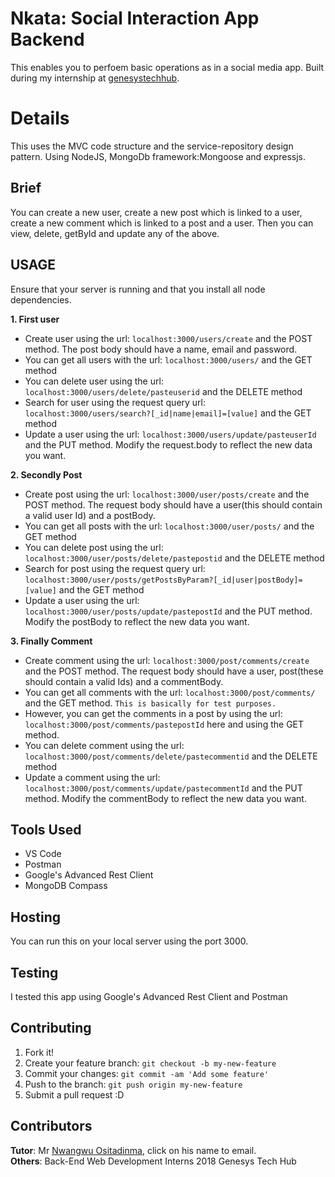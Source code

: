 # Nkata: Social Interaction App Backend
This enables you to perfoem basic operations as in a social media app. Built during my internship at [genesystechhub](www.genesystechhub.com).

# Details
This uses the MVC code structure and the service-repository design pattern. Using NodeJS, MongoDb framework:Mongoose and expressjs. 

## Brief
You can create a new user, create a new post which is linked to a user, create a new comment which is linked to a post and a user. Then you can view, delete, getById and update any of the above.

## USAGE
Ensure that your server is running and that you install all node dependencies.

<b>1. First user</b>
* Create user using the url: `localhost:3000/users/create` and the POST method. The post body should have a name, email and password.
* You can get all users with the url: `localhost:3000/users/` and the GET method
* You can delete user using the url: `localhost:3000/users/delete/pasteuserid` and the DELETE method
* Search for user using the request query url: `localhost:3000/users/search?[_id|name|email]=[value]` and the GET method
* Update a user using the url: `localhost:3000/users/update/pasteuserId` and the PUT method. Modify the request.body to reflect the new data you want. 

<b>2. Secondly Post</b>
* Create post using the url: `localhost:3000/user/posts/create` and the POST method. The request body should have a user(this should contain a valid user Id) and a postBody.
* You can get all posts with the url: `localhost:3000/user/posts/` and the GET method
* You can delete post using the url: `localhost:3000/user/posts/delete/pastepostid` and the DELETE method
* Search for post using the request query url: `localhost:3000/user/posts/getPostsByParam?[_id|user|postBody]=[value]` and the GET method
* Update a user using the url: `localhost:3000/user/posts/update/pastepostId` and the PUT method. Modify the postBody to reflect the new data you want.

<b>3. Finally Comment</b>
* Create comment using the url: `localhost:3000/post/comments/create` and the POST method. The request body should have a user, post(these should contain a valid Ids) and a commentBody.
* You can get all comments with the url: `localhost:3000/post/comments/` and the GET method. `This is basically for test purposes.`
* However, you can get the comments in a post by using the url: `localhost:3000/post/comments/pastepostId` here and using the GET method.
* You can delete comment using the url: `localhost:3000/post/comments/delete/pastecommentid` and the DELETE method
* Update a comment using the url: `localhost:3000/post/comments/update/pastecommentId` and the PUT method. Modify the commentBody to reflect the new data you want.

## Tools Used
* VS Code
* Postman
* Google's Advanced Rest Client
* MongoDB Compass

## Hosting
You can run this on your local server using the port 3000.

## Testing
I tested this app using Google's Advanced Rest Client and Postman

## Contributing
1. Fork it!
2. Create your feature branch: `git checkout -b my-new-feature`
3. Commit your changes: `git commit -am 'Add some feature'`
4. Push to the branch: `git push origin my-new-feature`
5. Submit a pull request :D

## Contributors
<b>Tutor</b>: Mr [Nwangwu Ositadinma](o.nwangwu@genesystechhub.com), click on his name to email. <br>
<b>Others</b>: Back-End Web Development Interns 2018 Genesys Tech Hub

